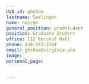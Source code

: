 ```yaml
---
UVA_id: ghs9ae
lastname: Seelinger
name: George
general_position: gradstudent
position: Graduate Student
office: 112 Kerchof Hall
phone: 434-243-2304
email: ghs9ae@virginia.edu
image:
personal_page:


---
```

